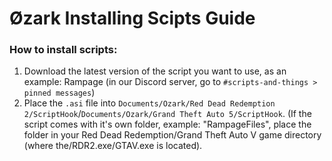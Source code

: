 # Øzark Installing Scipts Guide

### How to install scripts:
1. Download the latest version of the script you want to use, as an example: Rampage (in our Discord server, go to `#scripts-and-things > pinned messages`)
2. Place the `.asi` file into `Documents/Ozark/Red Dead Redemption 2/ScriptHook`/`Documents/Ozark/Grand Theft Auto 5/ScriptHook`. (If the script comes with it's own folder, example: "RampageFiles", place the folder in your Red Dead Redemption/Grand Theft Auto V game directory (where the/RDR2.exe/GTAV.exe is located).
